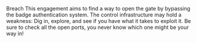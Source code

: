 Breach
This engagement aims to find a way to open the gate by bypassing the badge authentication system. The control infrastructure may hold a weakness: Dig in, explore, and see if you have what it takes to exploit it. Be sure to check all the open ports, you never know which one might be your way in!
